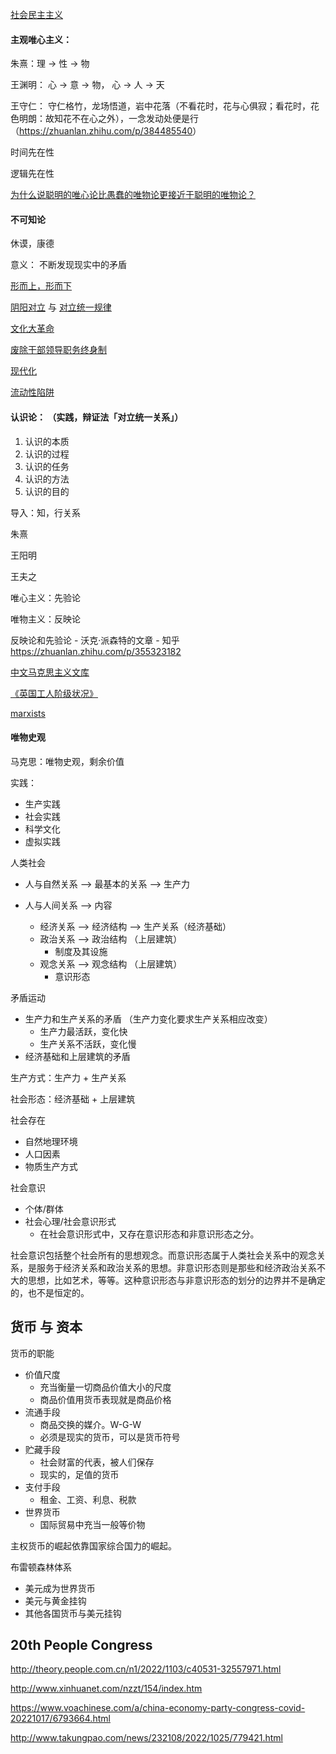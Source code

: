 [社会民主主义](https://zh.m.wikipedia.org/zh-cn/社會民主主義)

#### 主观唯心主义： 

朱熹：理 -> 性 -> 物

王渊明： 心 -> 意 -> 物， 心 -> 人 -> 天

王守仁： 守仁格竹，龙场悟道，岩中花落（不看花时，花与心俱寂；看花时，花色明朗：故知花不在心之外），一念发动处便是行（<https://zhuanlan.zhihu.com/p/384485540>）



时间先在性

逻辑先在性



[为什么说聪明的唯心论比愚蠢的唯物论更接近于聪明的唯物论？](https://www.zhihu.com/question/360561302/answer/934983901)



#### 不可知论

休谟，康德

意义： 不断发现现实中的矛盾



[形而上，形而下](https://www.zhihu.com/question/21039799)





[阴阳对立](https://baike.baidu.com/item/阴阳对立/5979524?fr=aladdin) 与 [对立统一规律](https://baike.baidu.com/item/对立统一规律/1320060?fr=aladdin)

[文化大革命](https://zh.m.wikipedia.org/wiki/文化大革命)

[废除干部领导职务终身制](https://zh.m.wikipedia.org/zh-cn/废除干部领导职务终身制)



[现代化](https://wiki.mbalib.com/wiki/现代化)

[流动性陷阱](https://wiki.mbalib.com/wiki/流动性陷阱)



#### 认识论： （实践，辩证法「对立统一关系」）

1. 认识的本质
2. 认识的过程
3. 认识的任务
4. 认识的方法
5. 认识的目的



导入：知，行关系

朱熹

王阳明

王夫之



唯心主义：先验论

唯物主义：反映论

反映论和先验论 - 沃克·派森特的文章 - 知乎 https://zhuanlan.zhihu.com/p/355323182



[中文马克思主义文库](https://www.marxists.org/chinese/index.html)

[《英国工人阶级状况》](https://www.marxists.org/chinese/engels/1844-1845/index.htm)

[marxists](https://www.marxists.org)



#### 唯物史观

马克思：唯物史观，剩余价值

实践：

- 生产实践
- 社会实践
- 科学文化
- 虚拟实践

人类社会

- 人与自然关系 --> 最基本的关系 --> 生产力

- 人与人间关系 --> 内容
  - 经济关系 --> 经济结构 --> 生产关系（经济基础）
  - 政治关系 --> 政治结构 （上层建筑）
    - 制度及其设施
  - 观念关系 --> 观念结构 （上层建筑）
    - 意识形态

矛盾运动

- 生产力和生产关系的矛盾 （生产力变化要求生产关系相应改变）
  - 生产力最活跃，变化快
  - 生产关系不活跃，变化慢
- 经济基础和上层建筑的矛盾

生产方式：生产力 + 生产关系

社会形态：经济基础 + 上层建筑



社会存在

- 自然地理环境
- 人口因素
- 物质生产方式



社会意识

- 个体/群体
- 社会心理/社会意识形式
  - 在社会意识形式中，又存在意识形态和非意识形态之分。



社会意识包括整个社会所有的思想观念。而意识形态属于人类社会关系中的观念关系，是服务于经济关系和政治关系的思想。非意识形态则是那些和经济政治关系不大的思想，比如艺术，等等。这种意识形态与非意识形态的划分的边界并不是确定的，也不是恒定的。





## 货币 与 资本

货币的职能

- 价值尺度
  - 充当衡量一切商品价值大小的尺度
  - 商品价值用货币表现就是商品价格
- 流通手段
  - 商品交换的媒介。W-G-W
  - 必须是现实的货币，可以是货币符号
- 贮藏手段
  - 社会财富的代表，被人们保存
  - 现实的，足值的货币
- 支付手段
  - 租金、工资、利息、税款
- 世界货币
  - 国际贸易中充当一般等价物

主权货币的崛起依靠国家综合国力的崛起。



布雷顿森林体系

- 美元成为世界货币
- 美元与黄金挂钩
- 其他各国货币与美元挂钩



## 20th People Congress

http://theory.people.com.cn/n1/2022/1103/c40531-32557971.html

http://www.xinhuanet.com/nzzt/154/index.htm

https://www.voachinese.com/a/china-economy-party-congress-covid-20221017/6793664.html

http://www.takungpao.com/news/232108/2022/1025/779421.html	

